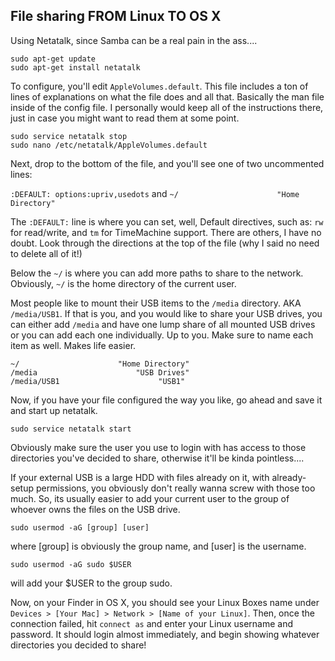 ## File sharing FROM Linux TO OS X

Using Netatalk, since Samba can be a real pain in the ass....

```
sudo apt-get update
sudo apt-get install netatalk
```

To configure, you'll edit `AppleVolumes.default`. This file includes a ton of lines of explanations on what the file does and all that. Basically the man file inside of the config file. I personally would keep all of the instructions there, just in case you might want to read them at some point.

```
sudo service netatalk stop
sudo nano /etc/netatalk/AppleVolumes.default
```

Next, drop to the bottom of the file, and you'll see one of two uncommented lines:

`:DEFAULT: options:upriv,usedots`
and
`~/                      "Home Directory"`

The `:DEFAULT:` line is where you can set, well, Default directives, such as: `rw` for read/write, and `tm` for TimeMachine support. There are others, I have no doubt. Look through the directions at the top of the file (why I said no need to delete all of it!)

Below the `~/` is where you can add more paths to share to the network. Obviously, `~/` is the home directory of the current user.

Most people like to mount their USB items to the `/media` directory. AKA `/media/USB1`. If that is you, and you would like to share your USB drives, you can either add `/media` and have one lump share of all mounted USB drives or you can add each one individually. Up to you. Make sure to name each item as well. Makes life easier.

```
~/                      "Home Directory"
/media                      "USB Drives"
/media/USB1                      "USB1"
```

Now, if you have your file configured the way you like, go ahead and save it and start up netatalk.

`sudo service netatalk start`

Obviously make sure the user you use to login with has access to those directories you've decided to share, otherwise it'll be kinda pointless....

If your external USB is a large HDD with files already on it, with already-setup permissions, you obviously don't really wanna screw with those too much. So, its usually easier to add your current user to the group of whoever owns the files on the USB drive.

`sudo usermod -aG [group] [user]`

where [group] is obviously the group name, and [user] is the username.

`sudo usermod -aG sudo $USER`

will add your $USER to the group sudo.

Now, on your Finder in OS X, you should see your Linux Boxes name under `Devices > [Your Mac] > Network > [Name of your Linux]`. Then, once the connection failed, hit `connect as` and enter your Linux username and password. It should login almost immediately, and begin showing whatever directories you decided to share!

